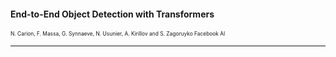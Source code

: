 #### End-to-End Object Detection with Transformers
<span style="font-size: 60%"> N. Carion, F. Massa, G. Synnaeve, N. Usunier, A. Kirillov and S. Zagoruyko </span>
<span style="font-size: 60%"> Facebook AI </span>

---
